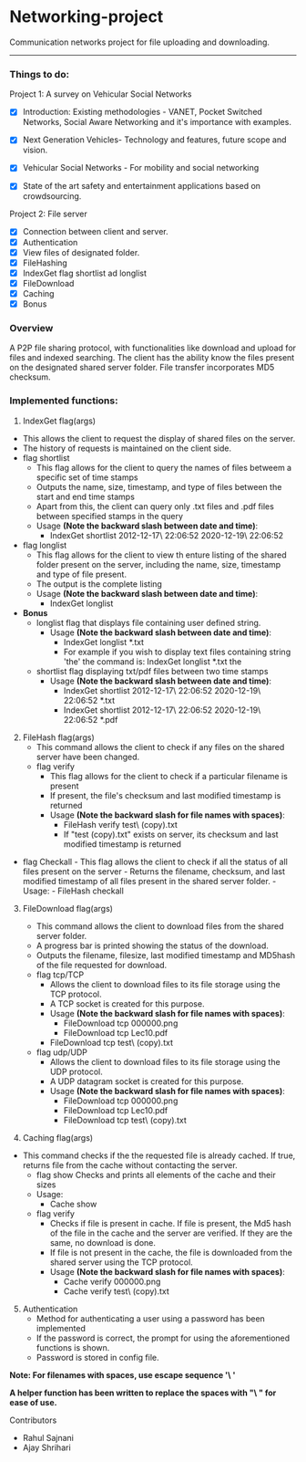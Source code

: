# Networking-project
Communication networks project for file uploading and downloading.

__________________________________________________________________

### Things to do:

Project 1: A survey on Vehicular Social Networks
- [x] Introduction: Existing methodologies - VANET, Pocket Switched Networks, Social Aware Networking and it's importance with examples.
- [x] Next Generation Vehicles- Technology and features, future scope and vision. 
- [x] Vehicular Social Networks - For mobility and social networking
- [x] State of the art safety and entertainment applications based on crowdsourcing.


Project 2: File server
- [x] Connection between client and server.
- [x] Authentication
- [x] View files of designated folder.
- [x] FileHashing
- [x] IndexGet flag shortlist ad longlist
- [x] FileDownload
- [x] Caching
- [x] Bonus

### Overview
A P2P file sharing protocol, with functionalities like download and upload for files and indexed searching. The client has the ability know the files present on the designated shared server folder. File transfer incorporates MD5 checksum.


### Implemented functions:
1. IndexGet flag(args)
  - This allows the client to request the display of shared files on the server.
  - The history of requests is maintained on the client side.
  - flag shortlist
    - This flag allows for the client to query the names of files betweem a specific set of time stamps
    - Outputs the name, size, timestamp, and type of files between the start and end time stamps
    - Apart from this, the client can query only .txt files and .pdf files between specified stamps in the query
    - Usage **(Note the backward slash between date and time)**:
      - IndexGet shortlist 2012-12-17\ 22:06:52 2020-12-19\ 22:06:52
  - flag longlist
    - This flag allows for the client to view th enture listing of the shared folder present on the server, including the name, size, timestamp and type of file present.
    - The output is the complete listing
    - Usage **(Note the backward slash between date and time)**:
      - IndexGet longlist
  - **Bonus**
  	- longlist flag that displays file containing user defined string.
  	  - Usage **(Note the backward slash between date and time)**:
  	    - IndexGet longlist *.txt <string>
  	    - For example if you wish to display text files containing string 'the' the command is: IndexGet longlist *.txt the
  	- shortlist flag displaying txt/pdf files between two time stamps
  	  - Usage **(Note the backward slash between date and time)**:
  	    - IndexGet shortlist 2012-12-17\ 22:06:52 2020-12-19\ 22:06:52 *.txt
  	    - IndexGet shortlist 2012-12-17\ 22:06:52 2020-12-19\ 22:06:52 *.pdf

2. FileHash flag(args)
	- This command allows the client to check if any files on the shared server have been changed. 
	- flag verify
		- This flag allows for the client to check if a particular filename is present
		- If present, the file's checksum and last modified timestamp is returned
		- Usage **(Note the backward slash for file names with spaces)**:
		  - FileHash verify test\ (copy).txt
		  - If "test (copy).txt" exists on server, its checksum and last modified timestamp is returned
- flag Checkall
		- This flag allows the client to check if all the status of all files present on the server
		- Returns the filename, checksum, and last modified timestamp of all files present in the shared server folder.
		- Usage:
		  - FileHash checkall 
	
3. FileDownload flag(args)
	- This command allows the client to download files from the shared server folder.
	- A progress bar is printed showing the status of the download.
	- Outputs the filename, filesize, last modified timestamp and MD5hash of the file requested for download.
	- flag tcp/TCP
		- Allows the client to download files to its file storage using the TCP protocol.
		- A TCP socket is created for this purpose.
		- Usage **(Note the backward slash for file names with spaces)**:
		  - FileDownload tcp 000000.png
		  - FileDownload tcp Lec10.pdf
	  - FileDownload tcp test\ (copy).txt
	- flag udp/UDP
		- Allows the client to download files to its file storage using the UDP protocol.
		- A UDP datagram socket is created for this purpose.
		- Usage **(Note the backward slash for file names with spaces)**:
		  - FileDownload tcp 000000.png
		  - FileDownload tcp Lec10.pdf
		  - FileDownload tcp test\ (copy).txt
	
4. Caching flag(args)
  - This command checks if the the requested file is already cached. If true, returns file from the cache without contacting the server.
    - flag show
    	Checks and prints all elements of the cache and their sizes
    - Usage:
      - Cache show
    - flag verify
      - Checks if file is present in cache. If file is present, the Md5 hash of the file in the cache and the server are verified. If they are the same, no download is done.
      - If file is not present in the cache, the file is downloaded from the shared server using the TCP protocol.
      - Usage **(Note the backward slash for file names with spaces)**:
        - Cache verify 000000.png
        - Cache verify test\ (copy).txt

5. Authentication
	- Method for authenticating a user using a password has been implemented
	- If the password is correct, the prompt for using the aforementioned functions is shown.
	- Password is stored in config file. 

**Note: For filenames with spaces, use escape sequence '\ '**

**A helper function has been written to replace the spaces with "\\ " for ease of use.**  

Contributors
- Rahul Sajnani
- Ajay Shrihari

